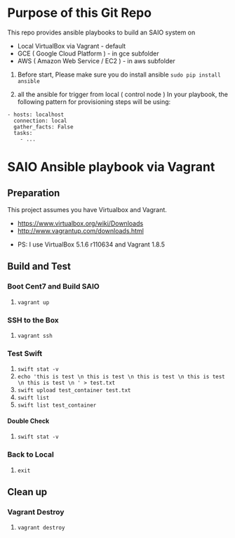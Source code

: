 Purpose of this Git Repo
=================================
This repo provides ansible playbooks to build an SAIO system on
 * Local VirtualBox via Vagrant - default
 * GCE ( Google Cloud Platform ) - in gce subfolder
 * AWS ( Amazon Web Service / EC2 ) - in aws subfolder

1. Before start, Please make sure you do install ansible
`sudo pip install ansible`

1. all the ansible for trigger from local ( control node )
In your playbook, the following pattern for provisioning steps will be using:
```
- hosts: localhost
  connection: local
  gather_facts: False
  tasks:
    - ...
```
SAIO Ansible playbook via Vagrant
=================================
## Preparation
This project assumes you have Virtualbox and Vagrant.

 * https://www.virtualbox.org/wiki/Downloads
 * http://www.vagrantup.com/downloads.html

- PS: I use VirtualBox 5.1.6 r110634 and Vagrant 1.8.5

## Build and Test
### Boot Cent7 and Build SAIO
1. `vagrant up`

### SSH to the Box
1. `vagrant ssh`

### Test Swift
1. `swift stat -v`
1. `echo 'this is test \n this is test \n this is test \n this is test \n this is test \n ' > test.txt`
1. `swift upload test_container test.txt`
1. `swift list `
1. `swift list test_container`

#### Double Check
1. `swift stat -v`

### Back to Local
1. `exit`

## Clean up
### Vagrant Destroy
1. `vagrant destroy`

